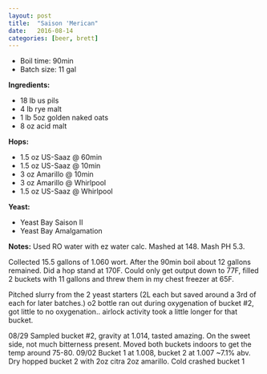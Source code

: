 ```yaml
---
layout: post
title:  "Saison 'Merican"
date:   2016-08-14
categories: [beer, brett]
---
```


* Boil time: 90min
* Batch size: 11 gal

**Ingredients:**

* 18 lb us pils
* 4 lb rye malt
* 1 lb 5oz golden naked oats
* 8 oz acid malt

**Hops:**

* 1.5 oz US-Saaz @ 60min
* 1.5 oz US-Saaz @ 10min
* 3 oz Amarillo @ 10min
* 3 oz Amarillo @ Whirlpool
* 1.5 oz US-Saaz @ Whirlpool

**Yeast:**

* Yeast Bay Saison II
* Yeast Bay Amalgamation

**Notes:**
Used RO water with ez water calc. Mashed at 148. Mash PH 5.3.

Collected 15.5 gallons of 1.060 wort. After the 90min boil about 12 gallons remained. Did a hop stand at 170F.
Could only get output down to 77F, filled 2 buckets with 11 gallons and threw them in my chest freezer at 65F.

Pitched slurry from the 2 yeast starters (2L each but saved around a 3rd of each for later batches.)
o2 bottle ran out during oxygenation of bucket #2, got little to no oxygenation.. airlock activity took a little longer for that bucket.

08/29 Sampled bucket #2, gravity at 1.014, tasted amazing. On the sweet side, not much bitterness present. Moved both buckets indoors to get the temp around 75-80.
09/02 Bucket 1 at 1.008, bucket 2 at 1.007 ~7.1% abv. Dry hopped bucket 2 with 2oz citra 2oz amarillo. Cold crashed bucket 1
